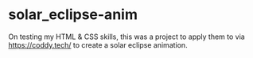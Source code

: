 # solar_eclipse-anim
On testing my HTML &amp; CSS skills, this was a project to apply them to via https://coddy.tech/ to create a solar eclipse animation.
